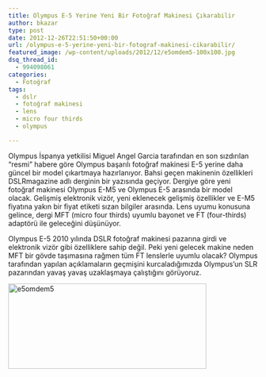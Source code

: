 ```yaml
---
title: Olympus E-5 Yerine Yeni Bir Fotoğraf Makinesi Çıkarabilir
author: bkazar
type: post
date: 2012-12-26T22:51:50+00:00
url: /olympus-e-5-yerine-yeni-bir-fotograf-makinesi-cikarabilir/
featured_image: /wp-content/uploads/2012/12/e5omdem5-100x100.jpg
dsq_thread_id:
  - 994098061
categories:
  - Fotoğraf
tags:
  - dslr
  - fotoğraf makinesi
  - lens
  - micro four thirds
  - olympus

---
```

Olympus İspanya yetkilisi Miguel Angel Garcia tarafından en son sızdırılan “resmi” habere göre Olympus başarılı fotoğraf makinesi E-5 yerine daha güncel bir model çıkartmaya hazırlanıyor. Bahsi geçen makinenin özellikleri DSLRmagazine adlı derginin bir yazısında geçiyor. Dergiye göre yeni fotoğraf makinesi Olympus E-M5 ve Olympus E-5 arasında bir model olacak. Gelişmiş elektronik vizör, yeni eklenecek gelişmiş özellikler ve E-M5 fiyatına yakın bir fiyat etiketi sızan bilgiler arasında. Lens uyumu konusuna gelince, dergi MFT (micro four thirds) uyumlu bayonet ve FT (four-thirds) adaptörü ile geleceğini düşünüyor.

Olympus E-5 2010 yılında DSLR fotoğraf makinesi pazarına girdi ve elektronik vizör gibi özelliklere sahip değil. Peki yeni gelecek makine neden MFT bir gövde taşımasına rağmen tüm FT lenslerle uyumlu olacak? Olympus tarafından yapılan açıklamaların geçmişini kurcaladığımızda Olympus’un SLR pazarından yavaş yavaş uzaklaşmaya çalıştığını görüyoruz.

<img class="aligncenter size-large wp-image-10198" alt="e5omdem5" src="https://www.murekkep.org/wp-content/uploads/2012/12/e5omdem5-400x172.jpg" width="400" height="172" srcset="https://www.murekkep.org/wp-content/uploads/2012/12/e5omdem5-400x172.jpg 400w, https://www.murekkep.org/wp-content/uploads/2012/12/e5omdem5-50x21.jpg 50w, https://www.murekkep.org/wp-content/uploads/2012/12/e5omdem5-125x54.jpg 125w, https://www.murekkep.org/wp-content/uploads/2012/12/e5omdem5-300x129.jpg 300w, https://www.murekkep.org/wp-content/uploads/2012/12/e5omdem5-580x250.jpg 580w, https://www.murekkep.org/wp-content/uploads/2012/12/e5omdem5.jpg 620w" sizes="(max-width: 400px) 100vw, 400px" />